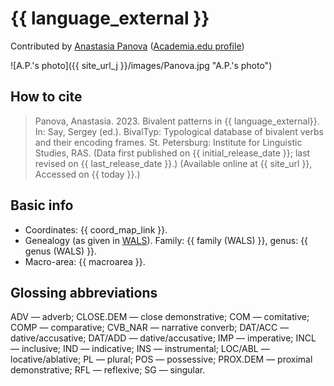# {{ language_external }}
Contributed by [Anastasia Panova](https://www.su.se/english/profiles/anpa7559-1.623680) ([Academia.edu profile](https://su-se.academia.edu/AnastasiaPanova))

![A.P.'s photo]({{ site_url_j }}/images/Panova.jpg "A.P.'s photo")

## How to cite
> Panova, Anastasia. 2023. Bivalent patterns in {{ language_external}}. 
> In: Say, Sergey (ed.). BivalTyp: Typological database of bivalent verbs and their encoding frames. 
> St. Petersburg: Institute for Linguistic Studies, RAS. 
> (Data first published on {{ initial_release_date }}; 
> last revised on {{ last_release_date }}.) (Available online at {{ site_url }}, 
> Accessed on {{ today }}.)

## Basic info
- Coordinates: {{ coord_map_link }}.
- Genealogy (as given in [WALS](https://wals.info/)). Family: {{ family (WALS) }}, genus: {{ genus (WALS) }}.
- Macro-area: {{ macroarea }}.

## Glossing abbreviations
ADV — adverb; CLOSE.DEM — close demonstrative; COM — comitative; COMP — comparative; CVB_NAR — narrative converb; DAT/ACC — dative/accusative;  DAT/ADD — dative/accusative; IMP — imperative; INCL — inclusive; IND — indicative; INS — instrumental; LOC/ABL — locative/ablative; PL — plural; POS — possessive; PROX.DEM — proximal demonstrative; RFL — reflexive; SG — singular.

